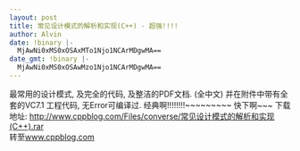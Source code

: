 ```yaml
---
layout: post
title: 常见设计模式的解析和实现(C++) - 超强!!!!
author: Alvin
date: !binary |-
  MjAwNi0xMS0xOSAxMTo1Njo1NCArMDgwMA==
date_gmt: !binary |-
  MjAwNi0xMS0xOSAwMzo1Njo1NCArMDgwMA==
---
```

最常用的设计模式, 及完全的代码, 及整洁的PDF文档. (全中文)
并在附件中带有全套的VC7.1 工程代码, 无Error可编译过.
经典啊!!!!!!!!~~~~~~~~~ 快下啊~~~
下载地址:
     http://www.cppblog.com/Files/converse/常见设计模式的解析和实现(C++).rar  
转至<a href="http://www.cppblog.com">www.cppblog.com</a>
